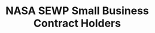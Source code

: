 ---
title: "NASA SEWP Small Business Contract Holders"
description: "This tool shows small business on vehicle with NASA SEWP. "
url-link: "https://www.sewp.nasa.gov/sewp5public/contractholders#/smallbusinesslist"
type: "HTML"
gov-only: "false"
is-external: "true"
publication-date: "July 01, 2023"
reading-time: "5"
resource-type: "Tool"
filter: "small-business"
audience: "contracts-acquisitions"
branded-offerings: "small-business-support"
---